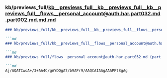 ### kb/previews_full/kb__previews_full__kb__previews_full__kb__previews_full__flows__personal_account@auth.har.part032.md.part002.md.md.md

```md
### kb/previews_full/kb__previews_full__kb__previews_full__flows__personal_account@auth.har.part032.md.part002.md.md

```md
### kb/previews_full/kb__previews_full__flows__personal_account@auth.har.part032.md.part002.md

```md
### kb/previews_full/flows__personal_account@auth.har.part032.md (part 002)

```md
Aj/AQATCwoA+/3+AA4C/gAYDQgA7/b9APr9/AAQCAIAAgAAAPPt8gAg
```

```

```

```

```
